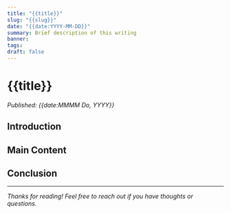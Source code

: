 ```yaml
---
title: "{{title}}"
slug: "{{slug}}"
date: "{{date:YYYY-MM-DD}}"
summary: Brief description of this writing
banner: 
tags: 
draft: false
---
```


# {{title}}

*Published: {{date:MMMM Do, YYYY}}*

## Introduction

## Main Content

## Conclusion

---

*Thanks for reading! Feel free to reach out if you have thoughts or questions.* 